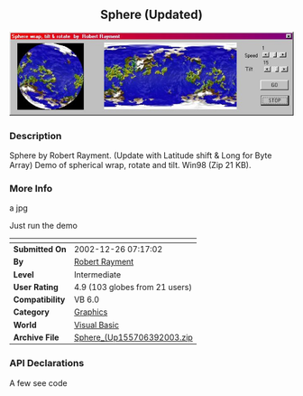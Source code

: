 ﻿<div align="center">

## Sphere \(Updated\)

<img src="PIC2003128441586440.jpg">
</div>

### Description

Sphere by Robert Rayment. (Update with Latitude shift & Long for Byte Array) Demo of spherical wrap, rotate and tilt. Win98 (Zip 21 KB).
 
### More Info
 
a jpg

Just run the demo


<span>             |<span>
---                |---
**Submitted On**   |2002-12-26 07:17:02
**By**             |[Robert Rayment](https://github.com/Planet-Source-Code/PSCIndex/blob/master/ByAuthor/robert-rayment.md)
**Level**          |Intermediate
**User Rating**    |4.9 (103 globes from 21 users)
**Compatibility**  |VB 6\.0
**Category**       |[Graphics](https://github.com/Planet-Source-Code/PSCIndex/blob/master/ByCategory/graphics__1-46.md)
**World**          |[Visual Basic](https://github.com/Planet-Source-Code/PSCIndex/blob/master/ByWorld/visual-basic.md)
**Archive File**   |[Sphere\_\(Up155706392003\.zip](https://github.com/Planet-Source-Code/robert-rayment-sphere-updated__1-42766/archive/master.zip)

### API Declarations

A few see code





